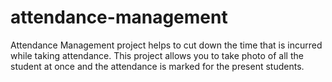 # attendance-management
Attendance Management project helps to cut down the time that is incurred while taking attendance. 
This project allows you to take photo of all the student at once and the attendance is marked for the present students. 
